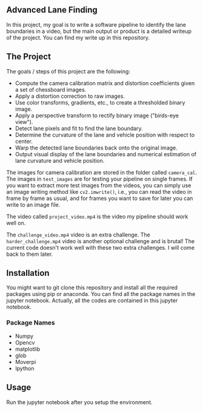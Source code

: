 ## Advanced Lane Finding


In this project, my goal is to write a software pipeline to identify the lane boundaries in a video, but the main output or product is a detailed writeup of the project. You can find my write up in this repository. 

The Project
---

The goals / steps of this project are the following:

* Compute the camera calibration matrix and distortion coefficients given a set of chessboard images.
* Apply a distortion correction to raw images.
* Use color transforms, gradients, etc., to create a thresholded binary image.
* Apply a perspective transform to rectify binary image ("birds-eye view").
* Detect lane pixels and fit to find the lane boundary.
* Determine the curvature of the lane and vehicle position with respect to center.
* Warp the detected lane boundaries back onto the original image.
* Output visual display of the lane boundaries and numerical estimation of lane curvature and vehicle position.

The images for camera calibration are stored in the folder called `camera_cal`.  The images in `test_images` are for testing your pipeline on single frames.  If you want to extract more test images from the videos, you can simply use an image writing method like `cv2.imwrite()`, i.e., you can read the video in frame by frame as usual, and for frames you want to save for later you can write to an image file.  

The video called `project_video.mp4` is the video my pipeline should work well on.  

The `challenge_video.mp4` video is an extra challenge.  The `harder_challenge.mp4` video is another optional challenge and is brutal! The current code doesn't work well with these two extra challenges. I will come back to them later.

## Installation
You might want to git clone this repository and install all the required packages using pip or anaconda. You can find all the package names in the jupyter notebook. Actually, all the codes are contained in this jupyter notebook.
### Package Names
* Numpy
* Opencv
* matplotlib
* glob
* Moverpi
* Ipython
## Usage
Run the jupyter notebook after you setup the environment.
